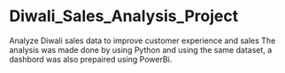 # Diwali_Sales_Analysis_Project
Analyze Diwali sales data to improve customer experience and sales
The analysis was made done by using Python and using the same dataset, a dashbord was also prepaired using PowerBi.